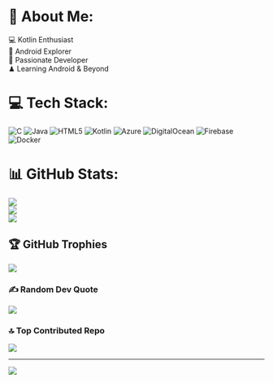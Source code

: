 # 💫 About Me:
💻 Kotlin Enthusiast  <br>📱 Android Explorer  <br>🎯 Passionate Developer  <br>♟ Learning Android & Beyond  <br>


# 💻 Tech Stack:
![C](https://img.shields.io/badge/c-%2300599C.svg?style=flat&logo=c&logoColor=white) ![Java](https://img.shields.io/badge/java-%23ED8B00.svg?style=flat&logo=openjdk&logoColor=white) ![HTML5](https://img.shields.io/badge/html5-%23E34F26.svg?style=flat&logo=html5&logoColor=white) ![Kotlin](https://img.shields.io/badge/kotlin-%237F52FF.svg?style=flat&logo=kotlin&logoColor=white) ![Azure](https://img.shields.io/badge/azure-%230072C6.svg?style=flat&logo=microsoftazure&logoColor=white) ![DigitalOcean](https://img.shields.io/badge/DigitalOcean-%230167ff.svg?style=flat&logo=digitalOcean&logoColor=white) ![Firebase](https://img.shields.io/badge/firebase-%23039BE5.svg?style=flat&logo=firebase) ![Docker](https://img.shields.io/badge/docker-%230db7ed.svg?style=flat&logo=docker&logoColor=white)
# 📊 GitHub Stats:
![](https://github-readme-stats.vercel.app/api?username=ashgorhythm&theme=cobalt&hide_border=false&include_all_commits=false&count_private=false)<br/>
![](https://nirzak-streak-stats.vercel.app/?user=ashgorhythm&theme=cobalt&hide_border=false)<br/>
![](https://github-readme-stats.vercel.app/api/top-langs/?username=ashgorhythm&theme=cobalt&hide_border=false&include_all_commits=false&count_private=false&layout=compact)

## 🏆 GitHub Trophies
![](https://github-profile-trophy.vercel.app/?username=ashgorhythm&theme=merko&no-frame=false&no-bg=false&margin-w=4)

### ✍️ Random Dev Quote
![](https://quotes-github-readme.vercel.app/api?type=horizontal&theme=gruvbox)

### 🔝 Top Contributed Repo
![](https://github-contributor-stats.vercel.app/api?username=ashgorhythm&limit=5&theme=nightowl&combine_all_yearly_contributions=true)

---
[![](https://visitcount.itsvg.in/api?id=ashgorhythm&icon=0&color=0)](https://visitcount.itsvg.in)

<!-- Proudly created with GPRM ( https://gprm.itsvg.in ) -->
